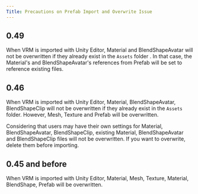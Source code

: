 ```yaml
---
Title: Precautions on Prefab Import and Overwrite Issue
---
```


## 0.49

When VRM is imported with Unity Editor, Material and BlendShapeAvatar will not be overwritten if they already exist in the `Assets` folder .
In that case, the Material's and BlendShapeAvatar's references from Prefab will be set to reference existing files.

## 0.46

When VRM is imported with Unity Editor, Material, BlendShapeAvatar, BlendShapeClip will not be overwritten if they already exist in the `Assets` folder.
However, Mesh, Texture and Prefab will be overwritten.

Considering that users may have their own settings for Material, BlendShapeAvatar, BlendShapeClip, existing Material, BlendShapeAvatar and BlendShapeClip files will not be overwritten.
If you want to overwrite, delete them before importing.

## 0.45 and before

When VRM is imported with Unity Editor, Material, Mesh, Texture, Material, BlendShape, Prefab will be overwritten.
